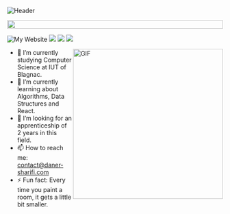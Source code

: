 ![Header](./data/github-header-image.png)

<img src="https://i.imgur.com/dBaSKWF.gif" height="20" width="100%">

![My Website](https://img.shields.io/website?url=https%3A%2F%2Fdaner-sharifi.com) [<img src="https://img.shields.io/badge/linkedin-%230077B5.svg?&style=for-the-badge&logo=linkedin&logoColor=white" />](https://www.linkedin.com/in/daner-sharifi-309437271/) [<img src = "https://img.shields.io/badge/instagram-%23E4405F.svg?&style=for-the-badge&logo=instagram&logoColor=white">](https://www.instagram.com/daner.sharifi/) [<img src="https://img.shields.io/badge/gmail-%23EE0000.svg?&style=for-the-badge&logo=gmail&logoColor=white">](mailto:contact@daner-sharifi.com) 

<p>
<img align="right" alt="GIF" src="https://github.com/abhishek-choudharys/blender-projects/blob/main/Plexus/plexus.gif" width="350"/>


- 🔭 I’m currently studying Computer Science at IUT of Blagnac.
- 🌱 I’m currently learning about Algorithms, Data Structures and React. 
- 🤔 I’m looking for an apprenticeship of 2 years in this field.
- 📫 How to reach me: contact@daner-sharifi.com
- ⚡ Fun fact: Every time you paint a room, it gets a little bit smaller.

<br/>
<br/>
</p>

